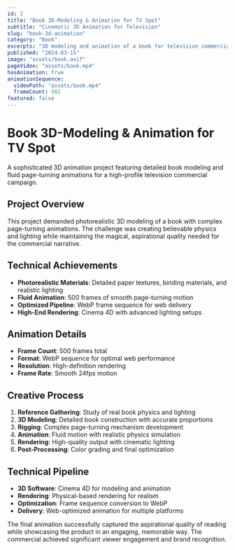 ```yaml
---
id: 2
title: "Book 3D-Modeling & Animation for TV Spot"
subtitle: "Cinematic 3D Animation for Television"
slug: "book-3d-animation"
category: "Book"
excerpts: "3D modeling and animation of a book for television commercial"
published: "2024-03-15"
image: "assets/book.avif"
pageVideo: "assets/book.mp4"
hasAnimation: true
animationSequence:
  videoPath: "assets/book.mp4"
  frameCount: 501
featured: false
---
```


# Book 3D-Modeling & Animation for TV Spot

A sophisticated 3D animation project featuring detailed book modeling and fluid page-turning animations for a high-profile television commercial campaign.

## Project Overview

This project demanded photorealistic 3D modeling of a book with complex page-turning animations. The challenge was creating believable physics and lighting while maintaining the magical, aspirational quality needed for the commercial narrative.

## Technical Achievements

- **Photorealistic Materials**: Detailed paper textures, binding materials, and realistic lighting
- **Fluid Animation**: 500 frames of smooth page-turning motion
- **Optimized Pipeline**: WebP frame sequence for web delivery
- **High-End Rendering**: Cinema 4D with advanced lighting setups

## Animation Details

- **Frame Count**: 500 frames total
- **Format**: WebP sequence for optimal web performance
- **Resolution**: High-definition rendering
- **Frame Rate**: Smooth 24fps motion

## Creative Process

1. **Reference Gathering**: Study of real book physics and lighting
2. **3D Modeling**: Detailed book construction with accurate proportions
3. **Rigging**: Complex page-turning mechanism development
4. **Animation**: Fluid motion with realistic physics simulation
5. **Rendering**: High-quality output with cinematic lighting
6. **Post-Processing**: Color grading and final optimization

## Technical Pipeline

- **3D Software**: Cinema 4D for modeling and animation
- **Rendering**: Physical-based rendering for realism
- **Optimization**: Frame sequence conversion to WebP
- **Delivery**: Web-optimized animation for multiple platforms

The final animation successfully captured the aspirational quality of reading while showcasing the product in an engaging, memorable way. The commercial achieved significant viewer engagement and brand recognition. 